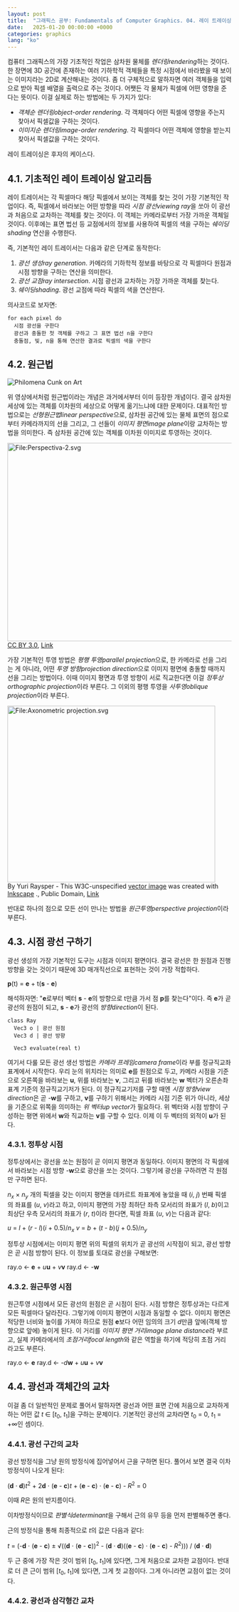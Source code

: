 ```yaml
---
layout: post
title:  "그래픽스 공부: Fundamentals of Computer Graphics. 04. 레이 트레이싱"
date:   2025-01-20 00:00:00 +0000
categories: graphics
lang: "ko"
---
```


컴퓨터 그래픽스의 가장 기초적인 작업은 삼차원 물체를 *렌더링rendering*하는 것이다. 한 장면에 3D 공간에 존재하는 여러 기하학적 객체들을 특정 시점에서 바라봤을 때 보이는 이미지라는 2D로 계산해내는 것이다. 좀 더 구체적으로 말하자면 여러 객체들을 입력으로 받아 픽셀 배열을 출력으로 주는 것이다. 어쨋든 각 물체가 픽셀에 어떤 영향을 준다는 뜻이다. 이걸 실제로 하는 방법에는 두 가지가 있다:

* *객체순 렌더링object-order rendering*. 각 객체마다 어떤 픽셀에 영향을 주는지 찾아서 픽셀값을 구하는 것이다.
* *이미지순 렌더링image-order rendering*. 각 픽셀마다 어떤 객체에 영향을 받는지 찾아서 픽셀값을 구하는 것이다.

레이 트레이싱은 후자의 케이스다.

## 4.1. 기초적인 레이 트레이싱 알고리듬

레이 트레이서는 각 픽셀마다 해당 픽셀에서 보이는 객체를 찾는 것이 가장 기본적인 작업이다. 즉, 픽셀에서 바라보는 어떤 방향을 따라 *시점 광선viewing ray*을 쏘아 이 광선과 처음으로 교차하는 객체를 찾는 것이다. 이 객체는 카메라로부터 가장 가까운 객체일 것이다. 이후에는 표면 법선 등 교점에서의 정보를 사용하여 픽셀의 색을 구하는 *쉐이딩shading* 연산을 수행한다.

즉, 기본적인 레이 트레이서는 다음과 같은 단계로 동작한다:

1. *광선 생성ray generation*. 카메라의 기하학적 정보를 바탕으로 각 픽셀마다 원점과 시점 방향을 구하는 연산을 의미한다.
2. *광선 교점ray intersection*. 시점 광선과 교차하는 가장 가까운 객체를 찾는다.
3. *쉐이딩shading*. 광선 교점에 따라 픽셀의 색을 연산한다.

의사코드로 보자면:

```
for each pixel do
  시점 광선을 구한다
  광선과 충돌한 첫 객체를 구하고 그 표면 법선 n을 구한다
  충돌점, 빛, n을 통해 연산한 결과로 픽셀의 색을 구한다
```

## 4.2. 원근법

![Philomena Cunk on Art](https://youtu.be/W_05mmMhgf4?si=msprr_YsxmEXXE3A&t=256)

위 영상에서처럼 원근법이라는 개념은 과거에서부터 이미 등장한 개념이다. 결국 삼차원 세상에 있는 객체를 이차원의 세상으로 어떻게 옮기느냐에 대한 문제이다. 대표적인 방법으로는 *선형원근법linear perspective*으로, 삼차원 공간에 있는 물체 표면의 점으로부터 카메라까지의 선을 그리고, 그 선들이 *이미지 평면image plane*이랑 교차하는 방법을 의미한다. 즉 삼차원 공간에 있는 객체를 이차원 이미지로 투영하는 것이다.

<p><a href="https://en.wikipedia.org/wiki/File:Perspectiva-2.svg#/media/File:Perspectiva-2.svg"><img src="https://upload.wikimedia.org/wikipedia/en/d/d2/Perspectiva-2.svg" alt="File:Perspectiva-2.svg" height="446" width="578"></a><br><a href="https://creativecommons.org/licenses/by/3.0/" title="Creative Commons Attribution 3.0">CC BY 3.0</a>, <a href="https://en.wikipedia.org/w/index.php?curid=13906563">Link</a></p>

가장 기본적인 투영 방법은 *평행 투영parallel projection*으로, 한 카메라로 선을 그리는 게 아니라, 어떤 *투영 방향projection direction*으로 이미지 평면에 충돌할 때까지 선을 그리는 방법이다. 이때 이미지 평면과 투영 방향이 서로 직교한다면 이걸 *정투상orthographic projection*이라 부른다. 그 이외의 평행 투영을 *사투영oblique projection*이라 부른다.

<p><a href="https://commons.wikimedia.org/wiki/File:Axonometric_projection.svg#/media/File:Axonometric_projection.svg"><img src="https://upload.wikimedia.org/wikipedia/commons/4/48/Axonometric_projection.svg" alt="File:Axonometric projection.svg" height="397" width="467"></a><br>By Yuri Raysper - This W3C-unspecified <a href="https://en.wikipedia.org/wiki/Vector_images" class="extiw" title="w:Vector images">vector image</a> was created with <a href="https://en.wikipedia.org/wiki/Inkscape" class="extiw" title="w:Inkscape">Inkscape</a> ., Public Domain, <a href="https://commons.wikimedia.org/w/index.php?curid=1484146">Link</a></p>

반대로 하나의 점으로 모든 선이 만나는 방법을 *원근투영perspective projection*이라 부른다.

## 4.3. 시점 광선 구하기

광선 생성의 가장 기본적인 도구는 시점과 이미지 평면이다. 결국 광선은 한 원점과 진행 방향을 갖는 것이기 때문에 3D 매개직선으로 표현하는 것이 가장 적합하다.

**p**(t) = **e** + t(**s** - **e**)

해석하자면: "**e**로부터 벡터 **s** - **e**의 방향으로 t만큼 가서 점 **p**를 찾는다"이다. 즉 **e**가 곧 광선의 원점이 되고, **s** - **e**가 광선의 *방향direction*이 된다.

```
class Ray
  Vec3 o | 광선 원점
  Vec3 d | 광선 방향

  Vec3 evaluate(real t)
```

여기서 다룰 모든 광선 생선 방법은 *카메라 프레임camera frame*이라 부를 정규직교좌표계에서 시작한다. 우리 눈의 위치라는 의미로 **e**를 원점으로 두고, 카메라 시점을 기준으로 오른쪽을 바라보는 **u**, 위를 바라보는 **v**, 그리고 뒤를 바라보는 **w** 벡터가 오른손좌표계 기준의 정규직교기저가 된다. 이 정규직교기저를 구할 때엔 *시점 방향view direction*은 곧 -**w**를 구하고, **v**를 구하기 위해서는 카메라 시점 기준 위가 아니라, 세상을 기준으로 위쪽을 의미하는 *위 벡터up vector*가 필요하다. 위 벡터와 시점 방향이 구성하는 평면 위에서 **w**와 직교하는 **v**를 구할 수 있다. 이제 이 두 벡터의 외적이 **u**가 된다.

### 4.3.1. 정투상 시점

정투상에서는 광선을 쏘는 원점이 곧 이미지 평면과 동일하다. 이미지 평면의 각 픽셀에서 바라보는 시점 방향 -**w**으로 광산을 쏘는 것이다. 그렇기에 광선을 구하려면 각 원점만 구하면 된다.

*n<sub>x</sub>* &times; *n<sub>y</sub>* 개의 픽셀을 갖는 이미지 평면을 데카르트 좌표계에 놓았을 때 (*i*, *j*) 번째 픽셀의 좌표를 (*u*, *v*)라고 하고, 이미지 평면의 가장 최하단 좌측 모서리의 좌표가 (*l*, *b*)이고 최상단 우측 모서리의 좌표가 (*r*, *t*)이라 한다면, 픽셀 좌표 (*u*, *v*)는 다음과 같다:

*u* = *l* + (*r* - *l*)(*i* + 0.5)/*n<sub>x</sub>*
*v* = *b* + (*t* - *b*)(*j* + 0.5)/*n<sub>y</sub>*

정투상 시점에서는 이미지 평면 위의 픽셀의 위치가 곧 광선의 시작점이 되고, 광선 방향은 곧 시점 방향이 된다. 이 정보를 토대로 광선을 구해보면:

ray.o &larr; **e** + *u***u** + *v***v**
ray.d &larr; -**w**

### 4.3.2. 원근투영 시점

원근투영 시점에서 모든 광선의 원점은 곧 시점이 된다. 시점 방향은 정투상과는 다르게 모든 픽셀마다 달라진다. 그렇기에 이미지 평면이 시점과 동일할 수 없다. 이미지 평면은 적당한 너비와 높이를 가져야 하므로 원점 **e**보다 어떤 임의의 크기 *d*만큼 앞에(객체 방향으로 앞에) 놓이게 된다. 이 거리를 *이미지 평면 거리image plane distance*라 부르고, 실제 카메라에서의 *초점거리focal length*와 같은 역할을 하기에 적당히 초점 거리라고도 부른다.

ray.o &larr; **e**
ray.d &larr; -*d***w** + *u***u** + *v***v**

## 4.4. 광선과 객체간의 교차

이걸 좀 더 일반적인 문제로 풀어서 말하자면 광선과 어떤 표면 간에 처음으로 교차하게 하는 어떤 값 *t* &in; [*t*<sub>0</sub>, *t*<sub>1</sub>]을 구하는 문제이다. 기본적인 광선의 교차라면 *t*<sub>0</sub> = 0, *t*<sub>1</sub> = +∞인 셈이다.

### 4.4.1. 광선 구간의 교차

광선 방정식을 그냥 원의 방정식에 집어넣어서 근을 구하면 된다. 풀어서 보면 결국 이차방정식이 나오게 된다:

(**d** &sdot; **d**)*t*<sup>2</sup> + 2**d** &sdot; (**e** - **c**)*t* + (**e** - **c**) &sdot; (**e** - **c**) - *R*<sup>2</sup> = 0

이때 *R*은 원의 반지름이다.

이차방정식이므로 *판별식determinant*을 구해서 근의 유무 등을 먼저 판별해주면 좋다.

근의 방정식을 통해 최종적으로 *t*의 값은 다음과 같다:

*t* = (-**d** &sdot; (**e** - **c**) &pm; &radic;((**d** &sdot; (**e** - **c**))<sup>2</sup> - (**d** &sdot; **d**)((**e** - **c**) &sdot; (**e** - **c**)  - *R*<sup>2</sup>))) / (**d** &sdot; **d**)

두 근 중에 가장 작은 것이 범위 [*t*<sub>0</sub>, *t*<sub>1</sub>]에 있다면, 그게 처음으로 교차한 교점이다. 반대로 더 큰 근이 범위 [*t*<sub>0</sub>, *t*<sub>1</sub>]에 있다면, 그게 첫 교점이다. 그게 아니라면 교점이 없는 것이다.

### 4.4.2. 광선과 삼각형간 교차

